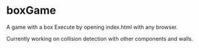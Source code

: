# boxGame
A game with a box
Execute by opening index.html with any browser.

Currently working on collision detection with other components and walls. 
